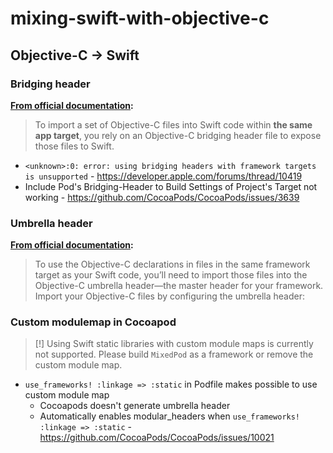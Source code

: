 # mixing-swift-with-objective-c

## Objective-C -> Swift

### Bridging header

**[From official documentation](https://developer.apple.com/documentation/swift/imported_c_and_objective-c_apis/importing_objective-c_into_swift):**

> To import a set of Objective-C files into Swift code within **the same app target**, you rely on an Objective-C bridging header file to expose those files to Swift.

- `<unknown>:0: error: using bridging headers with framework targets is unsupported` - https://developer.apple.com/forums/thread/10419
- Include Pod's Bridging-Header to Build Settings of Project's Target not working - https://github.com/CocoaPods/CocoaPods/issues/3639
  
### Umbrella header

**[From official documentation](https://developer.apple.com/documentation/swift/imported_c_and_objective-c_apis/importing_objective-c_into_swift):**

> To use the Objective-C declarations in files in the same framework target as your Swift code, you’ll need to import those files into the Objective-C umbrella header—the master header for your framework. Import your Objective-C files by configuring the umbrella header:

### Custom modulemap in Cocoapod

> [!] Using Swift static libraries with custom module maps is currently not supported. Please build `MixedPod` as a framework or remove the custom module map.

- `use_frameworks! :linkage => :static` in Podfile makes possible to use custom module map
    - Cocoapods doesn't generate umbrella header
    - Automatically enables modular_headers when `use_frameworks! :linkage => :static` - https://github.com/CocoaPods/CocoaPods/issues/10021
